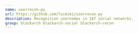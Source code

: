 ```yaml
---
name: userrecon-py
url: https://github.com/lucmski/userrecon-py
description: Recognition usernames in 187 social networks.
group: blackarch blackarch-social blackarch-recon
---
```

